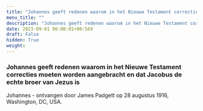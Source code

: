 ```yaml
---
title: "Johannes geeft redenen waarom in het Nieuwe Testament correcties moeten worden aangebracht en dat Jacobus de echte broer van Jezus is"
menu_title: ""
description: "Johannes geeft redenen waarom in het Nieuwe Testament correcties moeten worden aangebracht en dat Jacobus de echte broer van Jezus is"
date: 2023-09-01 06:00:01+00:569
draft: False
hidden: True
weight:
---
```

### Johannes geeft redenen waarom in het Nieuwe Testament correcties moeten worden aangebracht en dat Jacobus de echte broer van Jezus is

Johannes - ontvangen door James Padgett op 28 augustus 1916, Washington, DC, USA.
